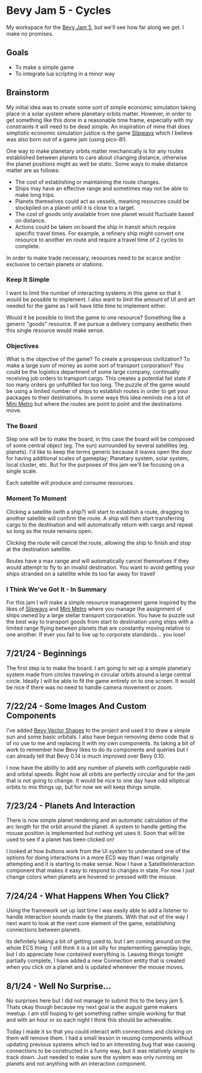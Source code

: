 # Bevy Jam 5 - Cycles

My workspace for the [Bevy Jam 5](https://itch.io/jam/bevy-jam-5), but we'll see how far along we get. I make no promises.

## Goals
- To make a simple game
- To integrate lua scripting in a minor way

## Brainstorm
My initial idea was to create some sort of simple economic simulation taking place in a solar system where planetary orbits matter. However, in order to get something like this done in a reasonable time frame, especially with my constraints it will need to be dead simple. An inspiration of mine that does simplistic economic simulation justice is the game [Slipways](https://store.steampowered.com/app/1264280/Slipways/) which I believe was also born out of a game jam (using pico-8!).

One way to make planetary orbits matter mechanically is for any routes established between planets to care about changing distance, otherwise the planet positions might as well be static. Some ways to make distance matter are as follows:

- The cost of establishing or maintaining the route changes.
- Ships may have an effective range and sometimes may not be able to make long trips.
- Planets themselves could act as vessels, meaning resources could be stockpiled on a planet until it is close to a target.
- The cost of goods only available from one planet would fluctuate based on distance.
- Actions could be taken on board the ship in transit which require specific travel times. For example, a refinery ship might convert one resource to another en route and require a travel time of 2 cycles to complete.

In order to make trade necessary, resources need to be scarce and/or exclusive to certain planets or stations.

### Keep It Simple
I want to limit the number of interacting systems in this game so that it would be possible to implement. I also want to limit the amount of UI and art needed for the game as I will have little time to implement either.

Would it be possible to limit the game to one resource? Something like a generic "goods" resource. If we pursue a delivery company aesthetic then this single resource would make sense.

### Objectives

What is the objective of the game? To create a prosperous civilization? To make a large sum of money as some sort of transport corporation? You could be the logistics department of some large company, continually receiving job orders to transport cargo. This creates a potential fail state if too many orders go unfulfilled for too long. The puzzle of the game would be using a limited number of ships to establish routes in order to get your packages to their destinations. In some ways this idea reminds me a lot of [Mini Metro](https://store.steampowered.com/app/287980/Mini_Metro/) but where the routes are point to point and the destinations move.

### The Board
Step one will be to make the board, in this case the board will be composed of some central object (eg. The sun) surrounded by several satellites (eg. planets). I'd like to keep the terms generic because it leaves open the door for having additional scales of gameplay; Planetary system, solar system, local cluster, etc. But for the purposes of this jam we'll be focusing on a single scale.

Each satellite will produce and consume resources.

### Moment To Moment

Clicking a satellite (with a ship?) will start to establish a route, dragging to another satellite will confirm the route. A ship will then start transferring cargo to the destination and will automatically return with cargo and repeat so long as the route remains open.

Clicking the route will cancel the route, allowing the ship to finish and stop at the destination satellite.

Routes have a max range and will automatically cancel themselves if they would attempt to fly to an invalid destination. You want to avoid getting your ships stranded on a satellite while its too far away for travel!

### I Think We've Got It - In Summary
For this jam I will make a simple resource management game inspired by the likes of [Slipways](https://store.steampowered.com/app/1264280/Slipways/) and [Mini Metro](https://store.steampowered.com/app/287980/Mini_Metro/) where you manage the assignment of ships owned by a large stellar transport corporation. You have to puzzle out the best way to transport goods from start to destination using ships with a limited range flying between planets that are constantly moving relative to one another. If ever you fail to live up to corporate standards... you lose!

## 7/21/24 - Beginnings
The first step is to make the board. I am going to set up a simple planetary system made from circles traveling in circular orbits around a large central circle. Ideally I will be able to fit the game entirely on to one screen. It would be nice if there was no need to handle camera movement or zoom.

## 7/22/24 - Some Images And Custom Components
I've added [Bevy Vector Shapes](https://github.com/james-j-obrien/bevy_vector_shapes) to the project and used it to draw a simple sun and some basic orbitals. I also have begun removing demo code that is of no use to me and replacing it with my own components. Its taking a bit of work to remember how Bevy likes to do its components and queries but I can already tell that Bevy 0.14 is much improved over Bevy 0.10.

I now have the ability to add any number of planets with configurable radii and orbital speeds. Right now all orbits are perfectly circular and for the jam that is not going to change. It would be nice to one day have odd elliptical orbits to mix things up, but for now we will keep things simple.

## 7/23/24 - Planets And Interaction

There is now simple planet rendering and an automatic calculation of the arc length for the orbit around the planet. A system to handle getting the mouse position is implemented but nothing yet uses it. Soon that will be used to see if a planet has been clicked on!

I looked at how buttons work from the UI system to understand one of the options for doing interactions in a more ECS way than I was originally attempting and it is starting to make sense. Now I have a SatelliteInteraction component that makes it easy to respond to changes in state. For now I just change colors when planets are hovered or pressed with the mouse.

## 7/24/24 - What Happens When You Click?

Using the framework set up last time I was easily able to add a listener to handle interaction sounds made by the planets. With that out of the way I next want to look at the next core element of the game, establishing connections between planets.

Its definitely taking a bit of getting used to, but I am coming around on the whole ECS thing. I still think it is a bit silly for implementing gameplay logic, but I do appreciate how contained everything is. Leaving things tonight partially complete, I have added a new Connection entity that is created when you click on a planet and is updated whenever the mouse moves.

## 8/1/24 - Well No Surprise...
No surprises here but I did not manage to submit this to the bevy jam 5. Thats okay though because my next goal is the august game makers meetup. I am still hoping to get something rather simple working for that and with an hour or so each night I think this should be achievable.

Today I made it so that you could interact with connections and clicking on them will remove them. I had a small lesson in reusing components without updating previous systems which led to an interesting bug that was causing connections to be constructed in a funny way, but it was relatively simple to track down. Just needed to make sure the system was only running on planets and not anything with an interaction component.